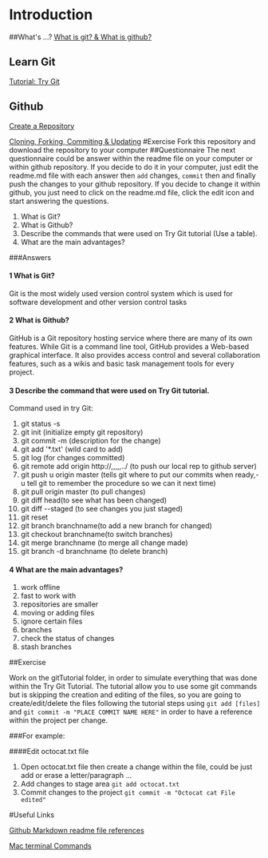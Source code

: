 # Introduction

##What's ...?
  [What is git? & What is github?](http://www.makeuseof.com/tag/git-version-control-youre-developer/)
## Learn Git
  [Tutorial: Try Git](https://www.codeschool.com/courses/try-git)
##  Github
  [Create a Repository](https://help.github.com/articles/create-a-repo/)
  
  [Cloning, Forking, Commiting & Updating](https://github.com/KsquareLabs/exercise-git/blob/master/github/readme.md)
#Exercise
  Fork this repository and download the repository to your computer
##Questionnaire
The next questionnaire could be answer within the readme file on your computer or within github repository.
If you decide to do it in your computer, just edit the readme.md file with each answer then  `add` changes, `commit` then and
finally push the changes to your github repository. If you decide to change it within github, you just need to click on the 
readme.md file, click the edit icon and start answering the questions.
  1. What is Git?
  2. What is Github?
  3. Describe the commands that were used on Try Git tutorial (Use a table).
  4. What are the main advantages?
  
###Answers

#### 1 What is Git?

Git is the most widely used version control system which is used for software development 
and other version control tasks

#### 2 What is Github?
GitHub is a Git repository hosting service where there are many of its own features. While Git is a command line tool, GitHub provides a Web-based graphical interface. It also provides access control and several collaboration features, such as a wikis and basic task management tools for every project.

#### 3 Describe the command that were used on Try Git tutorial.
Command used in try Git:
1. git status -s
2. git init (initialize empty git repository)
3. git commit -m (description for the change)
4. git add '*.txt' (wild card to add)
5. git log (for changes committed)
6. git remote add origin http://,,,,,../ (to push our local rep to github server)
7. git push u origin master (tells git where to put our commits when ready,-u tell git to remember the procedure so we can it next time)
8. git pull origin master (to pull changes)
9. git diff head(to see what has been changed) 
10. git diff --staged (to see changes you just staged)
11. git reset 
12. git branch branchname(to add a new branch for changed)
13. git checkout branchname(to switch branches)
14. git merge branchname (to merge all change made)
15. git branch -d branchname (to delete branch)

#### 4 What are the main advantages?
1. work offline
2. fast to work with
3. repositories are smaller
4. moving or adding files
5. ignore certain files
6. branches
7. check the status of changes
8. stash branches


##Exercise

  Work on the gitTutorial folder, in order to simulate everything that was done within the Try Git Tutorial.
  The tutorial allow you to use some git commands but is skipping the creation and editing of the files, so 
  you are going to create/edit/delete the files following the tutorial steps using `git add [files]` and 
  `git commit -m "PLACE COMMIT NAME HERE"` in order to have a reference within the project per change.
  
###For example:
  
####Edit octocat.txt file
  1. Open octocat.txt file then create a change within the file, could be just add or erase a letter/paragraph ...
  2. Add changes to stage area `git add octocat.txt`
  3. Commit changes to the project `git commit -m "Octocat cat File edited"`

#Useful Links

[Github Markdown readme file references](https://github.com/adam-p/markdown-here/wiki/Markdown-Cheatsheet)

[Mac terminal Commands](https://github.com/0nn0/terminal-mac-cheatsheet)
